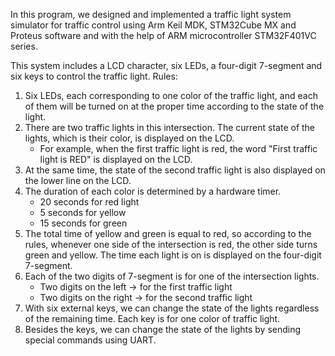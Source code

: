In this program, we designed and implemented a traffic light system simulator for traffic control using Arm Keil MDK, STM32Cube MX and Proteus software and with the help of ARM microcontroller STM32F401VC series.

This system includes a LCD character, six LEDs, a four-digit 7-segment and six keys to control the traffic light.
Rules:
1. Six LEDs, each corresponding to one color of the traffic light, and each of them will be turned on at the proper time according to the state of the light.
2. There are two traffic lights in this intersection. The current state of the lights, which is their color, is displayed on the LCD.
    - For example, when the first traffic light is red, the word "First traffic light is RED" is displayed on the LCD. 
3. At the same time, the state of the second traffic light is also displayed on the lower line on the LCD.
4. The duration of each color is determined by a hardware timer. 
    - 20 seconds for red light
    - 5 seconds for yellow 
    - 15 seconds for green
5. The total time of yellow and green is equal to red, so according to the rules, whenever one side of the intersection is red, the other side turns green and yellow. The time each light is on is displayed on the four-digit 7-segment.
6. Each of the two digits of 7-segment is for one of the intersection lights. 
    - Two digits on the left -> for the first traffic light 
    - Two digits on the right -> for the second traffic light
7. With six external keys, we can change the state of the lights regardless of the remaining time. Each key is for one color of traffic light.
8. Besides the keys, we can change the state of the lights by sending special commands using UART.
